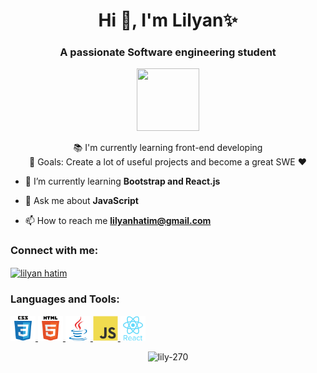 <h1 align="center">Hi 👋, I'm Lilyan✨ </h1>
<h3 align="center">A passionate Software engineering student</h3>

<div align="center">
  <img src="https://media.tenor.com/pBdSZujHiacAAAAM/tkthao219-bunny.gif" height="100" width="100"/>
  <p>📚 I'm currently learning front-end developing <br>🎯 Goals: Create a lot of useful projects and become a great SWE ❤️<br></p>
</div>

- 🌱 I’m currently learning **Bootstrap and React.js**

- 💬 Ask me about **JavaScript**

- 📫 How to reach me **lilyanhatim@gmail.com**

<h3 align="left">Connect with me:</h3>
<p align="left">
  <a href="https://linkedin.com/in/lilyan hatim" target="blank">
    <img align="center" src="https://raw.githubusercontent.com/rahuldkjain/github-profile-readme-generator/master/src/images/icons/Social/linked-in-alt.svg" alt="lilyan hatim" height="30" width="40" />
  </a>
</p>

<h3 align="left">Languages and Tools:</h3>
<p align="left">
  <a href="https://www.w3schools.com/css/" target="_blank" rel="noreferrer">
    <img src="https://raw.githubusercontent.com/devicons/devicon/master/icons/css3/css3-original-wordmark.svg" alt="css3" width="40" height="40"/>
  </a>
  <a href="https://www.w3.org/html/" target="_blank" rel="noreferrer">
    <img src="https://raw.githubusercontent.com/devicons/devicon/master/icons/html5/html5-original-wordmark.svg" alt="html5" width="40" height="40"/>
  </a>
  <a href="https://www.java.com" target="_blank" rel="noreferrer">
    <img src="https://raw.githubusercontent.com/devicons/devicon/master/icons/java/java-original.svg" alt="java" width="40" height="40"/>
  </a>
  <a href="https://developer.mozilla.org/en-US/docs/Web/JavaScript" target="_blank" rel="noreferrer">
    <img src="https://raw.githubusercontent.com/devicons/devicon/master/icons/javascript/javascript-original.svg" alt="javascript" width="40" height="40"/>
  </a>
  <a href="https://reactjs.org/" target="_blank" rel="noreferrer">
    <img src="https://raw.githubusercontent.com/devicons/devicon/master/icons/react/react-original-wordmark.svg" alt="react" width="40" height="40"/>
  </a>
</p>

<p align="center">
  <img src="https://github-readme-stats.vercel.app/api/top-langs?username=lily-270&show_icons=true&locale=en&layout=compact" alt="lily-270" />
</p>
